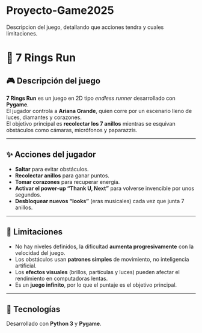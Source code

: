 # Proyecto-Game2025
Descripcion del juego, detallando que acciones tendra y cuales limitaciones.

# 💖 7 Rings Run

## 🎮 Descripción del juego
**7 Rings Run** es un juego en 2D tipo *endless runner* desarrollado con **Pygame**.  
El jugador controla a **Ariana Grande**, quien corre por un escenario lleno de luces, diamantes y corazones.  
El objetivo principal es **recolectar los 7 anillos** mientras se esquivan obstáculos como cámaras, micrófonos y paparazzis.

---

## ✨ Acciones del jugador
- **Saltar** para evitar obstáculos.  
- **Recolectar anillos** para ganar puntos.  
- **Tomar corazones** para recuperar energía.  
- **Activar el power-up “Thank U, Next”** para volverse invencible por unos segundos.  
- **Desbloquear nuevos “looks”** (eras musicales) cada vez que junta 7 anillos.

---

## 🚫 Limitaciones
- No hay niveles definidos, la dificultad **aumenta progresivamente** con la velocidad del juego.  
- Los obstáculos usan **patrones simples** de movimiento, no inteligencia artificial.  
- Los **efectos visuales** (brillos, partículas y luces) pueden afectar el rendimiento en computadoras lentas.  
- Es un **juego infinito**, por lo que el puntaje es el objetivo principal.

---

## 🧠 Tecnologías
Desarrollado con **Python 3** y **Pygame**.
